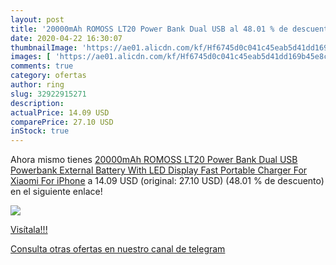 ```yaml
---
layout: post
title: '20000mAh ROMOSS LT20 Power Bank Dual USB al 48.01 % de descuento'
date: 2020-04-22 16:30:07
thumbnailImage: 'https://ae01.alicdn.com/kf/Hf6745d0c041c45eab5d41dd169b45e8c1/20000mAh-ROMOSS-LT20-Power-Bank-Dual-USB-Powerbank-External-Battery-With-LED-Display-Fast-Portable-Charger.jpg_350x350._SL200_.jpg'
images: [ 'https://ae01.alicdn.com/kf/Hf6745d0c041c45eab5d41dd169b45e8c1/20000mAh-ROMOSS-LT20-Power-Bank-Dual-USB-Powerbank-External-Battery-With-LED-Display-Fast-Portable-Charger.jpg_350x350._SL200_.jpg' ]
comments: true
category: ofertas
author: ring
slug: 32922915271
description:
actualPrice: 14.09 USD
comparePrice: 27.10 USD
inStock: true
---
```


Ahora mismo tienes [20000mAh ROMOSS LT20 Power Bank Dual USB Powerbank External Battery With LED Display Fast Portable Charger For Xiaomi For iPhone](https://www.amazon.com/dp/32922915271/?tag=redken08-20) a 14.09 USD (original: 27.10 USD) (48.01 %  de descuento) en el siguiente enlace!

[![](https://ae01.alicdn.com/kf/Hf6745d0c041c45eab5d41dd169b45e8c1/20000mAh-ROMOSS-LT20-Power-Bank-Dual-USB-Powerbank-External-Battery-With-LED-Display-Fast-Portable-Charger.jpg_350x350._SL200_.jpg)](https://www.amazon.com/dp/32922915271/?tag=redken08-20)

[Visítala!!!](https://www.amazon.com/dp/32922915271/?tag=redken08-20)

[Consulta otras ofertas en nuestro canal de telegram](https://t.me/s/ofertas25)
